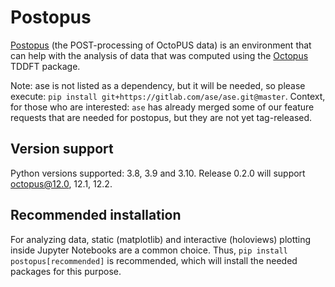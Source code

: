 # Postopus

[Postopus](https://gitlab.com/octopus-code/postopus/) (the POST-processing of OctoPUS data) is an environment that
can help with the analysis of data that was computed using the [Octopus](https://octopus-code.org) TDDFT package.

Note: ase is not listed as a dependency, but it will be needed, so please execute: `pip install git+https://gitlab.com/ase/ase.git@master`.
Context, for those who are interested: `ase` has already merged some of our feature requests that are needed for postopus, but they are not yet tag-released.

## Version support

Python versions supported: 3.8, 3.9 and 3.10.
Release 0.2.0 will support octopus@12.0, 12.1, 12.2.

## Recommended installation

For analyzing data, static (matplotlib) and interactive (holoviews) plotting inside Jupyter Notebooks are a common choice. Thus,
`pip install postopus[recommended]` is recommended, which will install the needed packages for this purpose.
